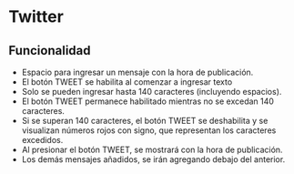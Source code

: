 # Twitter

## Funcionalidad
- Espacio para ingresar un mensaje con la hora de publicación.
- El botón TWEET se habilita al comenzar a ingresar texto
- Solo se pueden ingresar hasta 140 caracteres (incluyendo espacios).
- El botón TWEET permanece habilitado mientras no se excedan 140 caracteres.
- Si se superan 140 caracteres, el botón TWEET se deshabilita y se visualizan números rojos con signo, que representan los caracteres excedidos.
- Al presionar el botón TWEET, se mostrará con la hora de publicación.
- Los demás mensajes añadidos, se irán agregando debajo del anterior.
